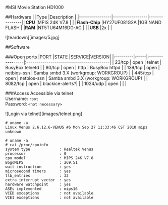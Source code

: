 #MSI Movie Station HD1000

##Hardware
|                |Type             |Description    |
|----------------|-----------------|---------------|
|**CPU**         |MPIS 24K V7.8    |               |
|**Flash-Chip**  |HY27UF081G2A     |1GB NAND FLASH |
|**RAM**         |NT5TU64M16DG-AC  |               |
|**USB**         |2x               |               |



![teardown][images/5.jpg]


##Software

###Open ports
|PORT      |STATE |SERVICE|VERSION|
|:---------|:-----|:----------------|:-----------------------------------------|
| 23/tcp   | open | telnet          | BusyBox telnetd                          |
| 80/tcp   | open | http            | BusyBox httpd                            |
| 139/tcp  | open | netbios-ssn     | Samba smbd 3.X (workgroup: WORKGROUP)    |
| 445/tcp  | open | netbios-ssn     | Samba smbd 3.X (workgroup: WORKGROUP)    |
| 8082/tcp | open | blackice-alerts?|                                          |
| 1024/udp | open |                 |                                          |  
  

###Access
Accessible via telnet  
Username: `root`  
Password: `<not necessary>`  

![Login via telnet][images/telnet.png]

```
# uname -a
Linux Venus 2.6.12.6-VENUS #6 Mon Sep 27 11:33:46 CST 2010 mips unknown
```


```
# uname -a
# cat /proc/cpuinfo 
system type             : Realtek Venus
processor               : 0
cpu model               : MIPS 24K V7.8
BogoMIPS                : 269.51
wait instruction        : yes
microsecond timers      : yes
tlb_entries             : 32
extra interrupt vector  : yes
hardware watchpoint     : yes
ASEs implemented        : mips16
VCED exceptions         : not available
VCEI exceptions         : not available
```
